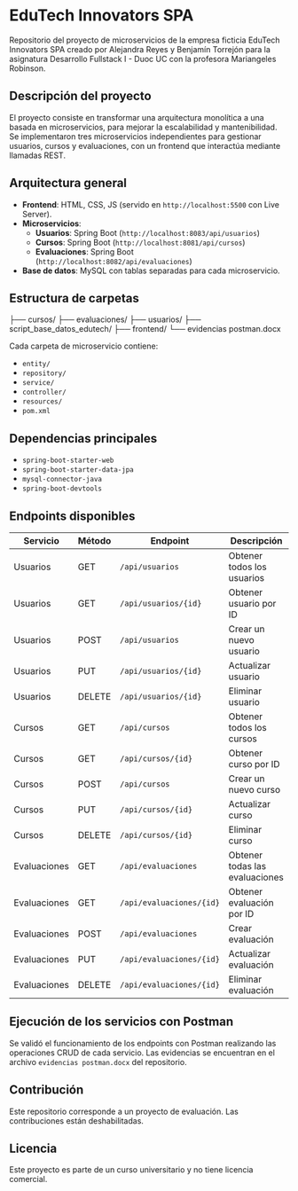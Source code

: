 # EduTech Innovators SPA

Repositorio del proyecto de microservicios de la empresa ficticia EduTech Innovators SPA creado por Alejandra Reyes y Benjamín Torrejón para la asignatura Desarrollo Fullstack I - Duoc UC con la profesora Mariangeles Robinson.

## Descripción del proyecto

El proyecto consiste en transformar una arquitectura monolítica a una basada en microservicios, para mejorar la escalabilidad y mantenibilidad. Se implementaron tres microservicios independientes para gestionar usuarios, cursos y evaluaciones, con un frontend que interactúa mediante llamadas REST.

## Arquitectura general

- **Frontend**: HTML, CSS, JS (servido en `http://localhost:5500` con Live Server).
- **Microservicios**:
  - **Usuarios**: Spring Boot (`http://localhost:8083/api/usuarios`)
  - **Cursos**: Spring Boot (`http://localhost:8081/api/cursos`)
  - **Evaluaciones**: Spring Boot (`http://localhost:8082/api/evaluaciones`)
- **Base de datos**: MySQL con tablas separadas para cada microservicio.

## Estructura de carpetas

├── cursos/
├── evaluaciones/
├── usuarios/
├── script_base_datos_edutech/
├── frontend/
└── evidencias postman.docx

Cada carpeta de microservicio contiene:
- `entity/`
- `repository/`
- `service/`
- `controller/`
- `resources/`
- `pom.xml`

## Dependencias principales

- `spring-boot-starter-web`
- `spring-boot-starter-data-jpa`
- `mysql-connector-java`
- `spring-boot-devtools`

## Endpoints disponibles

| Servicio   | Método | Endpoint                            | Descripción                  |
|------------|--------|-------------------------------------|------------------------------|
| Usuarios   | GET    | `/api/usuarios`                    | Obtener todos los usuarios   |
| Usuarios   | GET    | `/api/usuarios/{id}`               | Obtener usuario por ID       |
| Usuarios   | POST   | `/api/usuarios`                    | Crear un nuevo usuario       |
| Usuarios   | PUT    | `/api/usuarios/{id}`               | Actualizar usuario           |
| Usuarios   | DELETE | `/api/usuarios/{id}`               | Eliminar usuario             |
| Cursos     | GET    | `/api/cursos`                      | Obtener todos los cursos     |
| Cursos     | GET    | `/api/cursos/{id}`                 | Obtener curso por ID         |
| Cursos     | POST   | `/api/cursos`                      | Crear un nuevo curso         |
| Cursos     | PUT    | `/api/cursos/{id}`                 | Actualizar curso             |
| Cursos     | DELETE | `/api/cursos/{id}`                 | Eliminar curso               |
| Evaluaciones | GET  | `/api/evaluaciones`                | Obtener todas las evaluaciones|
| Evaluaciones | GET  | `/api/evaluaciones/{id}`           | Obtener evaluación por ID    |
| Evaluaciones | POST | `/api/evaluaciones`                | Crear evaluación             |
| Evaluaciones | PUT  | `/api/evaluaciones/{id}`           | Actualizar evaluación        |
| Evaluaciones | DELETE| `/api/evaluaciones/{id}`          | Eliminar evaluación          |

## Ejecución de los servicios con Postman

Se validó el funcionamiento de los endpoints con Postman realizando las operaciones CRUD de cada servicio. Las evidencias se encuentran en el archivo `evidencias postman.docx` del repositorio.

## Contribución
Este repositorio corresponde a un proyecto de evaluación. Las contribuciones están deshabilitadas.

## Licencia
Este proyecto es parte de un curso universitario y no tiene licencia comercial.
